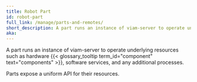 ```yaml
---
title: Robot Part
id: robot-part
full_link: /manage/parts-and-remotes/
short_description: A part runs an instance of viam-server to operate underlying resources such as hardware components, software services, and any additional processes.
aka:
---
```


A part runs an instance of viam-server to operate underlying resources such as hardware {{< glossary_tooltip term_id="component" text="components" >}}, software services, and any additional processes.

Parts expose a uniform API for their resources.
